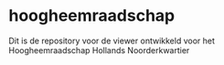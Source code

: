 hoogheemraadschap
=================

Dit is de repository voor de viewer ontwikkeld voor het Hoogheemraadschap Hollands Noorderkwartier
